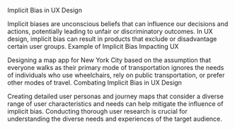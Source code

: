 Implicit Bias in UX Design

Implicit biases are unconscious beliefs that can influence our decisions and actions, potentially leading to unfair or discriminatory outcomes.
In UX design, implicit bias can result in products that exclude or disadvantage certain user groups.
Example of Implicit Bias Impacting UX

Designing a map app for New York City based on the assumption that everyone walks as their primary mode of transportation ignores the needs of individuals who use wheelchairs, rely on public transportation, or prefer other modes of travel.
Combating Implicit Bias in UX Design

Creating detailed user personas and journey maps that consider a diverse range of user characteristics and needs can help mitigate the influence of implicit bias.
Conducting thorough user research is crucial for understanding the diverse needs and experiences of the target audience.